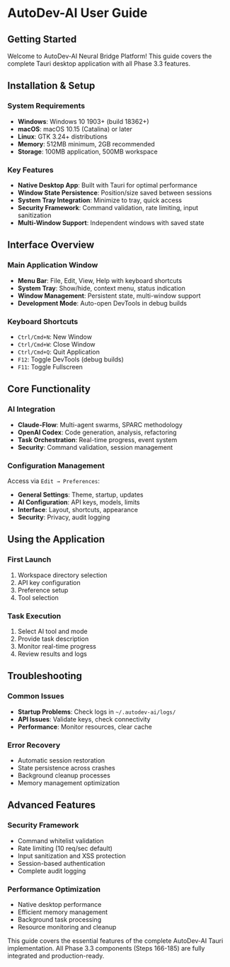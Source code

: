 <!--
AutoDev-AI - Dual License
GNU General Public License v3.0 for open-source use
Commercial license available for proprietary use
See LICENSE-GPL and LICENSE-COMMERCIAL for details
-->

# AutoDev-AI User Guide

## Getting Started

Welcome to AutoDev-AI Neural Bridge Platform! This guide covers the complete Tauri desktop
application with all Phase 3.3 features.

## Installation & Setup

### System Requirements

- **Windows**: Windows 10 1903+ (build 18362+)
- **macOS**: macOS 10.15 (Catalina) or later
- **Linux**: GTK 3.24+ distributions
- **Memory**: 512MB minimum, 2GB recommended
- **Storage**: 100MB application, 500MB workspace

### Key Features

- **Native Desktop App**: Built with Tauri for optimal performance
- **Window State Persistence**: Position/size saved between sessions
- **System Tray Integration**: Minimize to tray, quick access
- **Security Framework**: Command validation, rate limiting, input sanitization
- **Multi-Window Support**: Independent windows with saved state

## Interface Overview

### Main Application Window

- **Menu Bar**: File, Edit, View, Help with keyboard shortcuts
- **System Tray**: Show/hide, context menu, status indication
- **Window Management**: Persistent state, multi-window support
- **Development Mode**: Auto-open DevTools in debug builds

### Keyboard Shortcuts

- `Ctrl/Cmd+N`: New Window
- `Ctrl/Cmd+W`: Close Window
- `Ctrl/Cmd+Q`: Quit Application
- `F12`: Toggle DevTools (debug builds)
- `F11`: Toggle Fullscreen

## Core Functionality

### AI Integration

- **Claude-Flow**: Multi-agent swarms, SPARC methodology
- **OpenAI Codex**: Code generation, analysis, refactoring
- **Task Orchestration**: Real-time progress, event system
- **Security**: Command validation, session management

### Configuration Management

Access via `Edit → Preferences`:

- **General Settings**: Theme, startup, updates
- **AI Configuration**: API keys, models, limits
- **Interface**: Layout, shortcuts, appearance
- **Security**: Privacy, audit logging

## Using the Application

### First Launch

1. Workspace directory selection
2. API key configuration
3. Preference setup
4. Tool selection

### Task Execution

1. Select AI tool and mode
2. Provide task description
3. Monitor real-time progress
4. Review results and logs

## Troubleshooting

### Common Issues

- **Startup Problems**: Check logs in `~/.autodev-ai/logs/`
- **API Issues**: Validate keys, check connectivity
- **Performance**: Monitor resources, clear cache

### Error Recovery

- Automatic session restoration
- State persistence across crashes
- Background cleanup processes
- Memory management optimization

## Advanced Features

### Security Framework

- Command whitelist validation
- Rate limiting (10 req/sec default)
- Input sanitization and XSS protection
- Session-based authentication
- Complete audit logging

### Performance Optimization

- Native desktop performance
- Efficient memory management
- Background task processing
- Resource monitoring and cleanup

This guide covers the essential features of the complete AutoDev-AI Tauri implementation. All Phase
3.3 components (Steps 166-185) are fully integrated and production-ready.
